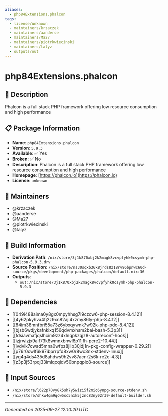 ```yaml
---
aliases:
  - php84Extensions.phalcon
tags:
  - license/unknown
  - maintainers/krzaczek
  - maintainers/aanderse
  - maintainers/Ma27
  - maintainers/piotrkwiecinski
  - maintainers/talyz
  - outputs/out
---
```


# php84Extensions.phalcon

## 📝 Description

Phalcon is a full stack PHP framework offering low resource consumption and high performance

## 📋 Package Information

- **Name**: `php84Extensions.phalcon`
- **Version**: `5.9.3`
- **Available**: ✅ Yes
- **Broken**: ✅ No
- **Description**: Phalcon is a full stack PHP framework offering low resource consumption and high performance
- **Homepage**: [https://phalcon.io](https://phalcon.io)
- **License**: `unknown`
## 👥 Maintainers

- @krzaczek
- @aanderse
- @Ma27
- @piotrkwiecinski
- @talyz


## 🔧 Build Information

- **Derivation Path**: `/nix/store/3j1k870xbj2k2magk8vcvpfyhk0csymh-php-phalcon-5.9.3.drv`
- **Source Position**: `/nix/store/ns30sqxb36k8jrds8z18rv96bpnwc60d-source/pkgs/development/php-packages/phalcon/default.nix:36`
- **Outputs**:
  - `out`:  `/nix/store/3j1k870xbj2k2magk8vcvpfyhk0csymh-php-phalcon-5.9.3`

## 🔗 Dependencies

- [[049i488aima0y8gx0mpyhhsg7l9czcw6-php-session-8.4.12]]
- [[4y62pkyhva4fj2z9xn82aji4xzmy86ly-php-8.4.12]]
- [[84im38mnfbri55a73z6ybxqywnk7w92k-php-pdo-8.4.12]]
- [[bjsb6wdjykafnkixq156qdvmxhsm2bai-bash-5.3p3]]
- [[fdsiavmafjqslhcim9zz4xlnqpkzqjz8-autoreconf-hook]]
- [[izjrwizjx9aif73k8wmnxbnwl8p11jfh-pcre2-10.44]]
- [[lvdvlk7cwad5mna0wfpz8jllb30jdj1n-pkg-config-wrapper-0.29.2]]
- [[p76r0cwlf6k97ibprrpfd8xw0r8wc3nx-stdenv-linux]]
- [[yg4g4ds435d8ahdws9h2vv87acnr2s6k-re2c-4.3]]
- [[z3p3j53rpqj33imlqcqidv50bnpqplc8-source]]

## 📁 Input Sources

- `/nix/store/l622p70vy8k5sh7y5wizi5f2mic6ynpg-source-stdenv.sh`
- `/nix/store/shkw4qm9qcw5sc5n1k5jznc83ny02r39-default-builder.sh`

---
*Generated on 2025-09-27 12:10:20 UTC*
